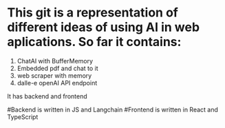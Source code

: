 # This git is a representation of different ideas of using AI in web aplications. So far it contains: 
1. ChatAI with BufferMemory
2. Embedded pdf and chat to it
3. web scraper with memory
4. dalle-e openAI API endpoint

It has backend and frontend 

#Backend is written in JS and Langchain
#Frontend is written in React and TypeScript 


